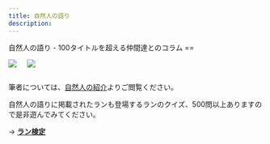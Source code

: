```yaml
---
title: 自然人の語り
description:
---
```

<link rel="stylesheet" href="/assets/stylesheets/columns.css" />
自然人の語り - 100タイトルを超える仲間達とのコラム
==
<div class="columns">
  <div class="columns_column">
    <p class="columns_column_title"><a href="/columns/fascinated_by_the_wild_orchid/"><img src="/images/assets/7e2d852c-7a30-4b53-ac9c-6335c4af21be.jpg"></a></p>
  </div>
  <div class="columns_column">
    <p class="columns_column_title"><a href="/columns/agriculture_with_a_dream/"><img src="/images/assets/b8e818d8-6a46-4703-8948-ded3bb987278.jpg"></a></p>
  </div>
</div>

筆者については、[自然人の紹介](columns/authors/)よりご閲覧ください。

自然人の語りに掲載されたランも登場するランのクイズ、500問以上ありますので是非遊んでみてください。

→ <b><a href="/play/orchid_exam">ラン検定</a></b>
